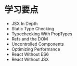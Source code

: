 # 学习要点

- JSX In Depth
- Static Type Checking
- Typechecking With PropTypes
- Refs and the DOM
- Uncontrolled Components
- Optimizing Performance
- React Without ES6
- React Without JSX



